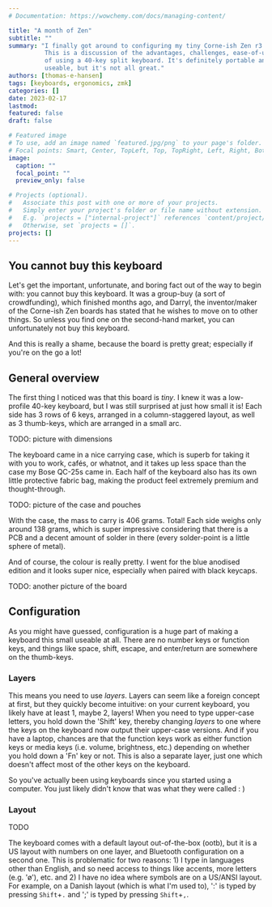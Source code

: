 ```yaml
---
# Documentation: https://wowchemy.com/docs/managing-content/

title: "A month of Zen"
subtitle: ""
summary: "I finally got around to configuring my tiny Corne-ish Zen r3 keyboard.
          This is a discussion of the advantages, challenges, ease-of-use, etc.
          of using a 40-key split keyboard. It's definitely portable and very
          useable, but it's not all great."
authors: [thomas-e-hansen]
tags: [keyboards, ergonomics, zmk]
categories: []
date: 2023-02-17
lastmod:
featured: false
draft: false

# Featured image
# To use, add an image named `featured.jpg/png` to your page's folder.
# Focal points: Smart, Center, TopLeft, Top, TopRight, Left, Right, BottomLeft, Bottom, BottomRight.
image:
  caption: ""
  focal_point: ""
  preview_only: false

# Projects (optional).
#   Associate this post with one or more of your projects.
#   Simply enter your project's folder or file name without extension.
#   E.g. `projects = ["internal-project"]` references `content/project/deep-learning/index.md`.
#   Otherwise, set `projects = []`.
projects: []
---
```


## You cannot buy this keyboard

Let's get the important, unfortunate, and boring fact out of the way to begin
with: you cannot buy this keyboard. It was a group-buy (a sort of crowdfunding),
which finished months ago, and Darryl, the inventor/maker of the Corne-ish Zen
boards has stated that he wishes to move on to other things. So unless you find
one on the second-hand market, you can unfortunately not buy this keyboard.

And this is really a shame, because the board is pretty great; especially if
you're on the go a lot!


## General overview

The first thing I noticed was that this board is _tiny_. I knew it was a
low-profile 40-key keyboard, but I was still surprised at just how small it is!
Each side has 3 rows of 6 keys, arranged in a column-staggered layout, as well
as 3 thumb-keys, which are arranged in a small arc.

TODO: picture with dimensions

The keyboard came in a nice carrying case, which is superb for taking it with
you to work, cafés, or whatnot, and it takes up less space than the case my Bose
QC-25s came in. Each half of the keyboard also has its own little protective
fabric bag, making the product feel extremely premium and thought-through.

TODO: picture of the case and pouches

With the case, the mass to carry is 406 grams. Total! Each side weighs only
around 138 grams, which is super impressive considering that there is a PCB and
a decent amount of solder in there (every solder-point is a little sphere of
metal).

And of course, the colour is really pretty. I went for the blue anodised edition
and it looks super nice, especially when paired with black keycaps.

TODO: another picture of the board


## Configuration

As you might have guessed, configuration is a huge part of making a keyboard
this small useable at all. There are no number keys or function keys, and things
like space, shift, escape, and enter/return are somewhere on the thumb-keys.

### Layers

This means you need to use _layers_. Layers can seem like a foreign concept at
first, but they quickly become intuitive: on your current keyboard, you likely
have at least 1, maybe 2, layers! When you need to type upper-case letters, you
hold down the 'Shift' key, thereby changing _layers_ to one where the keys on
the keyboard now output their upper-case versions. And if you have a laptop,
chances are that the function keys work as either function keys or media keys
(i.e. volume, brightness, etc.) depending on whether you hold down a 'Fn' key or
not. This is also a separate layer, just one which doesn't affect most of the
other keys on the keyboard.

So you've actually been using keyboards since you started using a computer. You
just likely didn't know that was what they were called  : )

### Layout

TODO

The keyboard comes with a default layout out-of-the-box (ootb), but it is a US
layout with numbers on one layer, and Bluetooth configuration on a second one.
This is problematic for two reasons: 1) I type in languages other than English,
and so need access to things like accents, more letters (e.g. 'ø'), etc. and 2)
I have no idea where symbols are on a US/ANSI layout. For example, on a Danish
layout (which is what I'm used to), ':' is typed by pressing `Shift`+`.` and ';'
is typed by pressing `Shift`+`,`.

